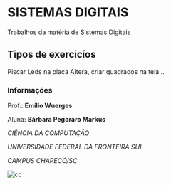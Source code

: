 # SISTEMAS DIGITAIS

Trabalhos da matéria de Sistemas Digitais

## Tipos de exercicíos

Piscar Leds na placa Altera, criar quadrados na tela...

### Informações

Prof.: **Emílio Wuerges**

Aluna: **Bárbara Pegoraro Markus**

*CIÊNCIA DA COMPUTAÇÃO*

*UNIVERSIDADE FEDERAL DA FRONTEIRA SUL*

*CAMPUS CHAPECÓ/SC*

![cc](https://i.imgur.com/wdSPfgK.png)
